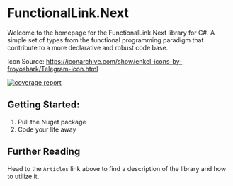 # FunctionalLink.Next

Welcome to the homepage for the FunctionalLink.Next library for C#.  A simple set of types from the functional programming
paradigm that contribute to a more declarative and robust code base.

Icon Source: https://iconarchive.com/show/enkel-icons-by-froyoshark/Telegram-icon.html

[![coverage report](https://gitlab.com/adleatherwood/FunctionalLink.Next/badges/master/coverage.svg)](https://gitlab.com/adleatherwood/FunctionalLink.Next/-/commits/master)

## Getting Started:
1. Pull the Nuget package
2. Code your life away

## Further Reading

Head to the `Articles` link above to find a description of the library and how to utilize it. 